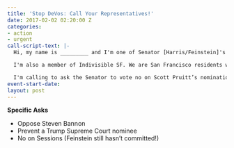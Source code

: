 ```yaml
---
title: 'Stop DeVos: Call Your Representatives!'
date: 2017-02-02 02:20:00 Z
categories:
- action
- urgent
call-script-text: |-
  Hi, my name is _________ and I'm one of Senator [Harris/Feinstein]'s constituents. My zip code is ______.

  I'm also a member of Indivisible SF. We are San Francisco residents who oppose Trump's agenda.

  I'm calling to ask the Senator to vote no on Scott Pruitt’s nomination for the EPA. I am concerned about the harm to California's environment if he were to limit our ability to regulate greenhouse gases and auto emissions. A person who doesn't agree that human activity is the primary cause of global warming isn't someone I want in charge of the EPA.
event-start-date: 
layout: post
---
```


**Specific Asks**

* Oppose Steven Bannon
* Prevent a Trump Supreme Court nominee
* No on Sessions (Feinstein still hasn’t committed!)